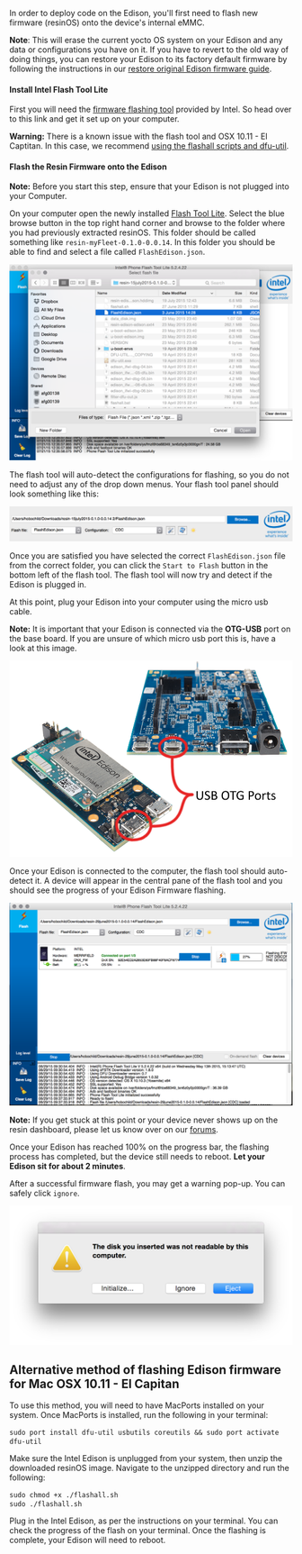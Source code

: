 In order to deploy code on the Edison, you'll first need to flash new firmware (resinOS) onto the device's internal eMMC.

__Note__: This will erase the current yocto OS system on your Edison and any data or configurations you have on it. If you have to revert to the old way of doing things, you can restore your Edison to its factory default firmware by following the instructions in our [restore original Edison firmware guide](/troubleshooting/restore-edison).

#### Install Intel Flash Tool Lite

First you will need the [firmware flashing tool][flash-tool-link] provided by Intel. So head over to this link and get it set up on your computer.

__Warning:__ There is a known issue with the flash tool and OSX 10.11 - El Captitan. In this case, we recommend [using the flashall scripts and dfu-util](/edison/nodejs/getting-started/#alternative-method-of-flashing-edison-firmware-for-mac-osx-10-11-el-capitan).

#### Flash the Resin Firmware onto the Edison

__Note:__ Before you start this step, ensure that your Edison is not plugged into your Computer.

On your computer open the newly installed [Flash Tool Lite][flash-tool-link]. Select the blue browse button in the top right hand corner and browse to the folder where you had previously extracted resinOS. This folder should be called something like `resin-myFleet-0.1.0-0.0.14`. In this folder you should be able to find and select a file called `FlashEdison.json`.

![browse to resin OS folder](/img/edison/browse-select-flash-tool.png)

The flash tool will auto-detect the configurations for flashing, so you do not need to adjust any of the drop down menus. Your flash tool panel should look something like this:

![flash tool configurations](/img/edison/flash-tool-cdc-config.png)

Once you are satisfied you have selected the correct `FlashEdison.json` file from the correct folder, you can click the `Start to Flash` button in the bottom left of the flash tool. The flash tool will now try and detect if the Edison is plugged in.

At this point, plug your Edison into your computer using the micro usb cable.

__Note:__ It is important that your Edison is connected via the **OTG-USB** port on the base board. If you are unsure of which micro usb port this is, have a look at this image.

![Edison Boards with OTG](/img/edison/edison-otg-ports.png)

Once your Edison is connected to the computer, the flash tool should auto-detect it. A device will appear in the central pane of the flash tool and you should see the progress of your Edison Firmware flashing.

![Edison flash progress](/img/edison/flash-edison-progress.png)

__Note:__ If you get stuck at this point or your device never shows up on the resin dashboard, please let us know over on our [forums][resin-forums-link].

Once your Edison has reached 100% on the progress bar, the flashing process has completed, but the device still needs to reboot. **Let your Edison sit for about 2 minutes**.

After a successful firmware flash, you may get a warning pop-up. You can safely click `ignore`.

![Edison reboot warning](/img/edison/edison-restart-warning.png)

## Alternative method of flashing Edison firmware for Mac OSX 10.11 - El Capitan

To use this method, you will need to have MacPorts installed on your system. Once MacPorts is installed, run the following in your terminal:
```shell
sudo port install dfu-util usbutils coreutils && sudo port activate dfu-util
```

Make sure the Intel Edison is unplugged from your system, then unzip the downloaded resinOS image. Navigate to the unzipped directory and run the following:

```shell
sudo chmod +x ./flashall.sh
sudo ./flashall.sh
```
Plug in the Intel Edison, as per the instructions on your terminal. You can check the progress of the flash on your terminal. Once the flashing is complete, your Edison will need to reboot.

[flash-tool-link]:https://01.org/android-ia/downloads/intel-platform-flash-tool-lite
[resin-forums-link]:https://forums.resin.io/
